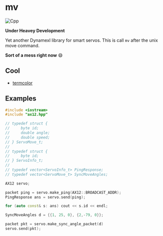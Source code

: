 # mv

![Cpp](https://github.com/MultipedRobotics/mv/workflows/Cpp/badge.svg)

**Under Heavey Development**

Yet another Dynamexl library for smart servos. This is call `mv` after the
unix move command.

**Sort of a mess right now** :smile:

## Cool

- [termcolor](https://github.com/ikalnytskyi/termcolor)

## Examples

```cpp
#include <iostream>
#include "ax12.hpp"

// typedef struct {
//     byte id;
//     double angle;
//     double speed;
// } ServoMove_t;
//
// typedef struct {
//     byte id;
// } ServoInfo_t;
//
// typedef vector<ServoInfo_t> PingResponse;
// typedef vector<ServoMove_t> SyncMoveAngles;

AX12 servo;

packet ping = servo.make_ping(AX12::BROADCAST_ADDR);
PingResponse ans = servo.send(ping);

for (auto const& s: ans) cout << s.id << endl;

SyncMoveAngles d = {{1, 25, 0}, {2,-79, 0}};

packet pkt = servo.make_sync_angle_packet(d)
servo.send(pkt);
```
